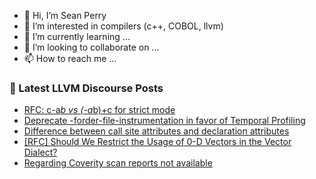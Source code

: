 - 👋 Hi, I’m Sean Perry
- 👀 I’m interested in compilers (c++, COBOL, llvm)
- 🌱 I’m currently learning ...
- 💞️ I’m looking to collaborate on ...
- 📫 How to reach me ...

<!---
s66perry/s66perry is a ✨ special ✨ repository because its `README.md` (this file) appears on your GitHub profile.
You can click the Preview link to take a look at your changes.
--->
### 📕 Latest LLVM Discourse Posts

<!-- DISCOURSE-LLVM:START -->
- [RFC: c-a*b vs &lpar;-a*b&rpar;+c for strict mode](https://discourse.llvm.org/t/rfc-c-a-b-vs-a-b-c-for-strict-mode/83745#post_19)
- [Deprecate -forder-file-instrumentation in favor of Temporal Profiling](https://discourse.llvm.org/t/deprecate-forder-file-instrumentation-in-favor-of-temporal-profiling/83903#post_1)
- [Difference between call site attributes and declaration attributes](https://discourse.llvm.org/t/difference-between-call-site-attributes-and-declaration-attributes/83902#post_1)
- [[RFC] Should We Restrict the Usage of 0-D Vectors in the Vector Dialect?](https://discourse.llvm.org/t/rfc-should-we-restrict-the-usage-of-0-d-vectors-in-the-vector-dialect/83565?page=2#post_31)
- [Regarding Coverity scan reports not available](https://discourse.llvm.org/t/regarding-coverity-scan-reports-not-available/83273#post_13)
<!-- DISCOURSE-LLVM:END -->
